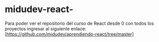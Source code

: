 # midudev-react-

Para poder ver el repositorio del curso de React desde 0 con todos los proyectos ingresar al siguiente enlace: [https://github.com/midudev/aprendiendo-react/tree/master]